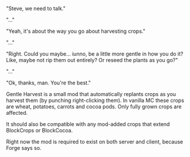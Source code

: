 "Steve, we need to talk."

"..."

"Yeah, it's about the way you go about harvesting crops."

"..."

"Right. Could you maybe... iunno, be a little more gentle in how you do it? Like, maybe not rip them out entirely? Or reseed the plants as you go?"

"..."

"Ok, thanks, man. You're the best."

Gentle Harvest is a small mod that automatically replants crops as you harvest them (by punching right-clicking them). In vanilla MC these crops are wheat, potatoes, carrots and cocoa pods. Only fully grown crops are affected.

It should also be compatible with any mod-added crops that extend BlockCrops or BlockCocoa.

Right now the mod is required to exist on both server and client, because Forge says so.
